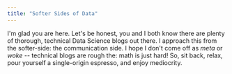 ```yaml
---
title: "Softer Sides of Data"
---
```


I'm glad you are here. Let's be honest, you and I both know there are plenty of thorough, technical Data Science blogs out there. I approach this from the softer-side: the communication side. I hope I don't come off as *meta* or *woke* -- technical blogs are rough the: math is just hard! So, sit back, relax, pour yourself a single-origin espresso, and enjoy mediocrity. 
